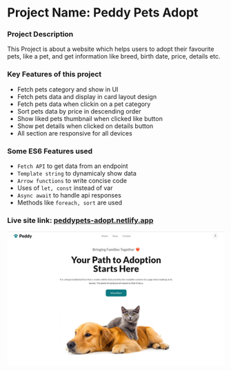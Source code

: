 # Project Name: Peddy Pets Adopt

### Project Description
This Project is about a website which helps users to adopt their favourite pets, like a pet, and get information like breed, birth date, price, details etc.

### Key Features of this project
- Fetch pets category and show in UI
- Fetch pets data and display in card layout design
- Fetch pets data when clickin on a pet category
- Sort pets data by price in descending order
- Show liked pets thumbnail when clicked like button
- Show pet details when clicked on details button
- All section are responsive for all devices

### Some ES6 Features used
- `Fetch API` to get data from an endpoint
- `Template string` to dynamicaly show data
- `Arrow functions` to write concise code
- Uses of `let, const` instead of var
- `Async await` to handle api responses
- Methods like `foreach, sort` are used

### Live site link: [peddypets-adopt.netlify.app](https://peddypets-adopt.netlify.app/)

![Screenshot of peddy pets website](./assets/screenshot.png)